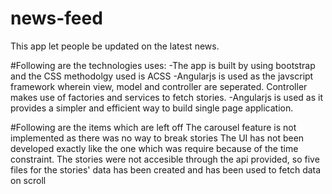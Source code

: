 # news-feed
This app let people be updated on the latest news.

#Following are the technologies uses:
-The app is built by using bootstrap and the CSS methodolgy used is ACSS
-Angularjs is used as the javscript framework wherein view, model and controller are seperated. Controller makes use of factories and services to fetch stories.
-Angularjs is used as it provides a simpler and efficient way to build single page application.
 
#Following are the items which are left off
The carousel feature is not implemented as there was no way to break stories
The UI has not been developed exactly like the one which was require because of the time constraint.
The stories were not accesible through the api provided, so five files for the stories' data has been created and has been used to fetch data on scroll 
